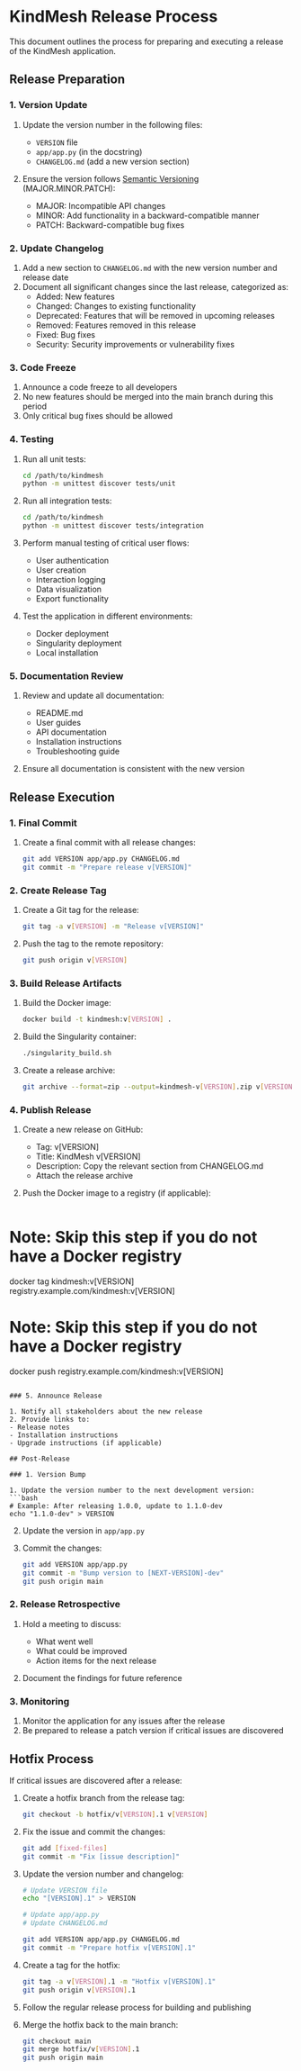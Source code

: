 # KindMesh Release Process

This document outlines the process for preparing and executing a release of the KindMesh application.

## Release Preparation

### 1. Version Update

1. Update the version number in the following files:
   - `VERSION` file
   - `app/app.py` (in the docstring)
   - `CHANGELOG.md` (add a new version section)

2. Ensure the version follows [Semantic Versioning](https://semver.org/) (MAJOR.MINOR.PATCH):
   - MAJOR: Incompatible API changes
   - MINOR: Add functionality in a backward-compatible manner
   - PATCH: Backward-compatible bug fixes

### 2. Update Changelog

1. Add a new section to `CHANGELOG.md` with the new version number and release date
2. Document all significant changes since the last release, categorized as:
   - Added: New features
   - Changed: Changes to existing functionality
   - Deprecated: Features that will be removed in upcoming releases
   - Removed: Features removed in this release
   - Fixed: Bug fixes
   - Security: Security improvements or vulnerability fixes

### 3. Code Freeze

1. Announce a code freeze to all developers
2. No new features should be merged into the main branch during this period
3. Only critical bug fixes should be allowed

### 4. Testing

1. Run all unit tests:
   ```bash
   cd /path/to/kindmesh
   python -m unittest discover tests/unit
   ```

2. Run all integration tests:
   ```bash
   cd /path/to/kindmesh
   python -m unittest discover tests/integration
   ```

3. Perform manual testing of critical user flows:
   - User authentication
   - User creation
   - Interaction logging
   - Data visualization
   - Export functionality

4. Test the application in different environments:
   - Docker deployment
   - Singularity deployment
   - Local installation

### 5. Documentation Review

1. Review and update all documentation:
   - README.md
   - User guides
   - API documentation
   - Installation instructions
   - Troubleshooting guide

2. Ensure all documentation is consistent with the new version

## Release Execution

### 1. Final Commit

1. Create a final commit with all release changes:
   ```bash
   git add VERSION app/app.py CHANGELOG.md
   git commit -m "Prepare release v[VERSION]"
   ```

### 2. Create Release Tag

1. Create a Git tag for the release:
   ```bash
   git tag -a v[VERSION] -m "Release v[VERSION]"
   ```

2. Push the tag to the remote repository:
   ```bash
   git push origin v[VERSION]
   ```

### 3. Build Release Artifacts

1. Build the Docker image:
   ```bash
   docker build -t kindmesh:v[VERSION] .
   ```

2. Build the Singularity container:
   ```bash
   ./singularity_build.sh
   ```

3. Create a release archive:
   ```bash
   git archive --format=zip --output=kindmesh-v[VERSION].zip v[VERSION]
   ```

### 4. Publish Release

1. Create a new release on GitHub:
   - Tag: v[VERSION]
   - Title: KindMesh v[VERSION]
   - Description: Copy the relevant section from CHANGELOG.md
   - Attach the release archive

2. Push the Docker image to a registry (if applicable):
   ```bash
# Note: Skip this step if you do not have a Docker registry
   docker tag kindmesh:v[VERSION] registry.example.com/kindmesh:v[VERSION]
# Note: Skip this step if you do not have a Docker registry
   docker push registry.example.com/kindmesh:v[VERSION]
   ```

### 5. Announce Release

1. Notify all stakeholders about the new release
2. Provide links to:
   - Release notes
   - Installation instructions
   - Upgrade instructions (if applicable)

## Post-Release

### 1. Version Bump

1. Update the version number to the next development version:
   ```bash
   # Example: After releasing 1.0.0, update to 1.1.0-dev
   echo "1.1.0-dev" > VERSION
   ```

2. Update the version in `app/app.py`

3. Commit the changes:
   ```bash
   git add VERSION app/app.py
   git commit -m "Bump version to [NEXT-VERSION]-dev"
   git push origin main
   ```

### 2. Release Retrospective

1. Hold a meeting to discuss:
   - What went well
   - What could be improved
   - Action items for the next release

2. Document the findings for future reference

### 3. Monitoring

1. Monitor the application for any issues after the release
2. Be prepared to release a patch version if critical issues are discovered

## Hotfix Process

If critical issues are discovered after a release:

1. Create a hotfix branch from the release tag:
   ```bash
   git checkout -b hotfix/v[VERSION].1 v[VERSION]
   ```

2. Fix the issue and commit the changes:
   ```bash
   git add [fixed-files]
   git commit -m "Fix [issue description]"
   ```

3. Update the version number and changelog:
   ```bash
   # Update VERSION file
   echo "[VERSION].1" > VERSION
   
   # Update app/app.py
   # Update CHANGELOG.md
   
   git add VERSION app/app.py CHANGELOG.md
   git commit -m "Prepare hotfix v[VERSION].1"
   ```

4. Create a tag for the hotfix:
   ```bash
   git tag -a v[VERSION].1 -m "Hotfix v[VERSION].1"
   git push origin v[VERSION].1
   ```

5. Follow the regular release process for building and publishing

6. Merge the hotfix back to the main branch:
   ```bash
   git checkout main
   git merge hotfix/v[VERSION].1
   git push origin main
   ```